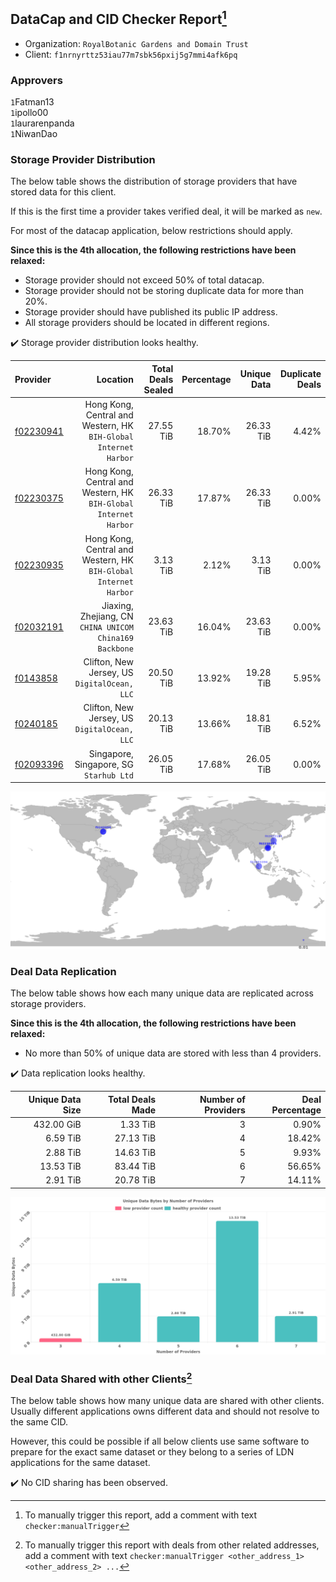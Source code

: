 ## DataCap and CID Checker Report[^1]
 - Organization: `RoyalBotanic Gardens and Domain Trust`
 - Client: `f1nrnyrttz53iau77m7sbk56pxij5g7mmi4afk6pq`
### Approvers
`1`Fatman13<br/>`1`ipollo00<br/>`1`laurarenpanda<br/>`1`NiwanDao

### Storage Provider Distribution
The below table shows the distribution of storage providers that have stored data for this client.

If this is the first time a provider takes verified deal, it will be marked as `new`.

For most of the datacap application, below restrictions should apply.

**Since this is the 4th allocation, the following restrictions have been relaxed:**
 - Storage provider should not exceed 50% of total datacap.
 - Storage provider should not be storing duplicate data for more than 20%.
 - Storage provider should have published its public IP address.
 - All storage providers should be located in different regions.

✔️ Storage provider distribution looks healthy.

| Provider                                              |                                                            Location | Total Deals Sealed | Percentage | Unique Data | Duplicate Deals |
| :---------------------------------------------------- | ------------------------------------------------------------------: | -----------------: | ---------: | ----------: | --------------: |
| [f02230941](https://filfox.info/en/address/f02230941) | Hong Kong, Central and Western, HK<br/>`BIH-Global Internet Harbor` |          27.55 TiB |     18.70% |   26.33 TiB |           4.42% |
| [f02230375](https://filfox.info/en/address/f02230375) | Hong Kong, Central and Western, HK<br/>`BIH-Global Internet Harbor` |          26.33 TiB |     17.87% |   26.33 TiB |           0.00% |
| [f02230935](https://filfox.info/en/address/f02230935) | Hong Kong, Central and Western, HK<br/>`BIH-Global Internet Harbor` |           3.13 TiB |      2.12% |    3.13 TiB |           0.00% |
| [f02032191](https://filfox.info/en/address/f02032191) |          Jiaxing, Zhejiang, CN<br/>`CHINA UNICOM China169 Backbone` |          23.63 TiB |     16.04% |   23.63 TiB |           0.00% |
| [f0143858](https://filfox.info/en/address/f0143858)   |                     Clifton, New Jersey, US<br/>`DigitalOcean, LLC` |          20.50 TiB |     13.92% |   19.28 TiB |           5.95% |
| [f0240185](https://filfox.info/en/address/f0240185)   |                     Clifton, New Jersey, US<br/>`DigitalOcean, LLC` |          20.13 TiB |     13.66% |   18.81 TiB |           6.52% |
| [f02093396](https://filfox.info/en/address/f02093396) |                          Singapore, Singapore, SG<br/>`Starhub Ltd` |          26.05 TiB |     17.68% |   26.05 TiB |           0.00% |

<img src="https://raw.githubusercontent.com/data-preservation-programs/filplus-checker-assets/main/filecoin-project/filecoin-plus-large-datasets/issues/2067/1692865806713.png"/>

### Deal Data Replication
The below table shows how each many unique data are replicated across storage providers.


**Since this is the 4th allocation, the following restrictions have been relaxed:**
- No more than 50% of unique data are stored with less than 4 providers.

✔️ Data replication looks healthy.

| Unique Data Size | Total Deals Made | Number of Providers | Deal Percentage |
| ---------------: | ---------------: | ------------------: | --------------: |
|       432.00 GiB |         1.33 TiB |                   3 |           0.90% |
|         6.59 TiB |        27.13 TiB |                   4 |          18.42% |
|         2.88 TiB |        14.63 TiB |                   5 |           9.93% |
|        13.53 TiB |        83.44 TiB |                   6 |          56.65% |
|         2.91 TiB |        20.78 TiB |                   7 |          14.11% |

<img src="https://raw.githubusercontent.com/data-preservation-programs/filplus-checker-assets/main/filecoin-project/filecoin-plus-large-datasets/issues/2067/1692865807361.png"/>

### Deal Data Shared with other Clients[^3]
The below table shows how many unique data are shared with other clients.
Usually different applications owns different data and should not resolve to the same CID.

However, this could be possible if all below clients use same software to prepare for the exact same dataset or they belong to a series of LDN applications for the same dataset.

✔️ No CID sharing has been observed.

[^1]: To manually trigger this report, add a comment with text `checker:manualTrigger`

[^2]: Deals from those addresses are combined into this report as they are specified with `checker:manualTrigger`

[^3]: To manually trigger this report with deals from other related addresses, add a comment with text `checker:manualTrigger <other_address_1> <other_address_2> ...`
